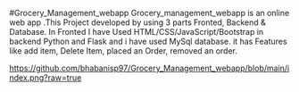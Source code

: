 #Grocery_Management_webapp
Grocery_management_webapp is an online web app .This Project developed by using 3 parts Fronted, Backend & Database.
In Fronted I have Used HTML/CSS/JavaScript/Bootstrap in backend Python and Flask and i have used MySql database.
it has Features like add item, Delete Item, placed an Order, removed an order.

https://github.com/bhabanisp97/Grocery_Management_webapp/blob/main/index.png?raw=true
